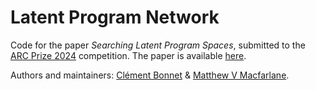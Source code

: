 # Latent Program Network
Code for the paper _Searching Latent Program Spaces_, submitted to the [ARC Prize 2024](https://www.kaggle.com/competitions/arc-prize-2024) competition. The paper is available [here](paper.pdf).

Authors and maintainers: [Clément Bonnet](https://github.com/clement-bonnet) & [Matthew V Macfarlane](https://github.com/mvmacfarlane).
